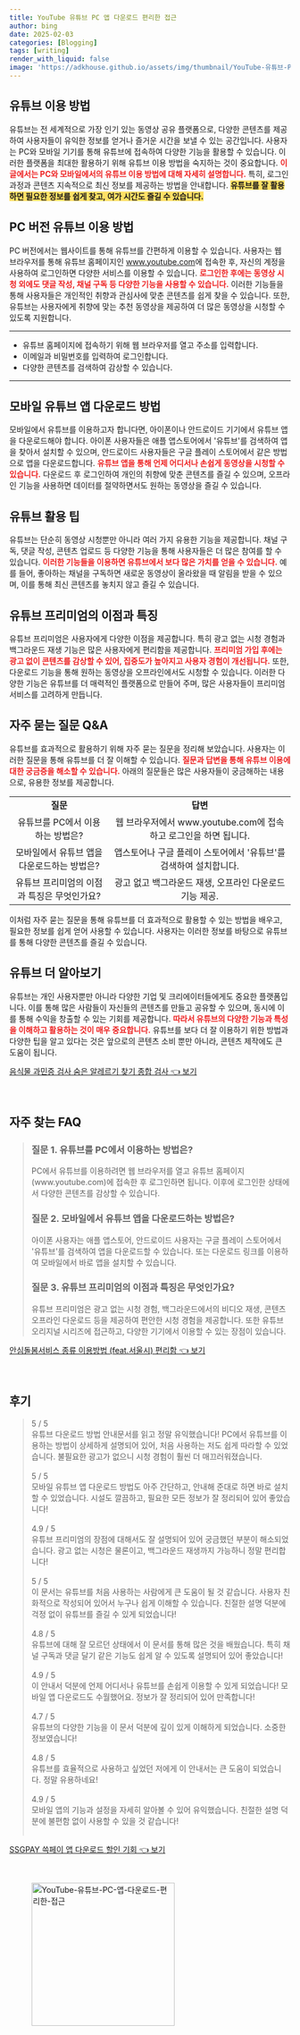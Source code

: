 ```yaml
---
title: YouTube 유튜브 PC 앱 다운로드 편리한 접근
author: bing
date: 2025-02-03
categories: [Blogging]
tags: [writing]
render_with_liquid: false
image: 'https://adkhouse.github.io/assets/img/thumbnail/YouTube-유튜브-PC-앱-다운로드-편리한-접근.webp'
---
```



<h2 id='유튜브_이용_방법'>유튜브 이용 방법</h2>

<p>유튜브는 전 세계적으로 가장 인기 있는 동영상 공유 플랫폼으로, 다양한 콘텐츠를 제공하여 사용자들이 유익한 정보를 얻거나 즐거운 시간을 보낼 수 있는 공간입니다. 사용자는 PC와 모바일 기기를 통해 유튜브에 접속하여 다양한 기능을 활용할 수 있습니다. 이러한 플랫폼을 최대한 활용하기 위해 유튜브 이용 방법을 숙지하는 것이 중요합니다. <b><span style="color: #ee2323;">이 글에서는 PC와 모바일에서의 유튜브 이용 방법에 대해 자세히 설명합니다.</span></b> 특히, 로그인 과정과 콘텐츠 지속적으로 최신 정보를 제공하는 방법을 안내합니다. <b><span style="background-color: #ffe066;">유튜브를 잘 활용하면 필요한 정보를 쉽게 찾고, 여가 시간도 즐길 수 있습니다.</span></b></p>

<h2 id='PC_버전_유튜브_이용_방법'>PC 버전 유튜브 이용 방법</h2>

<p>PC 버전에서는 웹사이트를 통해 유튜브를 간편하게 이용할 수 있습니다. 사용자는 웹 브라우저를 통해 유튜브 홈페이지인 <a href="https://www.youtube.com">www.youtube.com</a>에 접속한 후, 자신의 계정을 사용하여 로그인하면 다양한 서비스를 이용할 수 있습니다. <b><span style="color: #ee2323;">로그인한 후에는 동영상 시청 외에도 댓글 작성, 채널 구독 등 다양한 기능을 사용할 수 있습니다.</span></b> 이러한 기능들을 통해 사용자들은 개인적인 취향과 관심사에 맞춘 콘텐츠를 쉽게 찾을 수 있습니다. 또한, 유튜브는 사용자에게 취향에 맞는 추천 동영상을 제공하여 더 많은 동영상을 시청할 수 있도록 지원합니다.</p>

<hr />

<ul>
    <li>유튜브 홈페이지에 접속하기 위해 웹 브라우저를 열고 주소를 입력합니다.</li>
    <li>이메일과 비밀번호를 입력하여 로그인합니다.</li>
    <li>다양한 콘텐츠를 검색하여 감상할 수 있습니다.</li>
</ul>

<hr />

<h2 id='모바일_유튜브_앱_다운로드_방법'>모바일 유튜브 앱 다운로드 방법</h2>

<p>모바일에서 유튜브를 이용하고자 합니다면, 아이폰이나 안드로이드 기기에서 유튜브 앱을 다운로드해야 합니다. 아이폰 사용자들은 애플 앱스토어에서 '유튜브'를 검색하여 앱을 찾아서 설치할 수 있으며, 안드로이드 사용자들은 구글 플레이 스토어에서 같은 방법으로 앱을 다운로드합니다. <b><span style="color: #ee2323;">유튜브 앱을 통해 언제 어디서나 손쉽게 동영상을 시청할 수 있습니다.</span></b> 다운로드 후 로그인하여 개인의 취향에 맞춘 콘텐츠를 즐길 수 있으며, 오프라인 기능을 사용하면 데이터를 절약하면서도 원하는 동영상을 즐길 수 있습니다.</p>

<h2 id='유튜브_활용_팁'>유튜브 활용 팁</h2>

<p>유튜브는 단순히 동영상 시청뿐만 아니라 여러 가지 유용한 기능을 제공합니다. 채널 구독, 댓글 작성, 콘텐츠 업로드 등 다양한 기능을 통해 사용자들은 더 많은 참여를 할 수 있습니다. <b><span style="color: #ee2323;">이러한 기능들을 이용하면 유튜브에서 보다 많은 가치를 얻을 수 있습니다.</span></b> 예를 들어, 좋아하는 채널을 구독하면 새로운 동영상이 올라왔을 때 알림을 받을 수 있으며, 이를 통해 최신 콘텐츠를 놓치지 않고 즐길 수 있습니다.</p>

<h2 id='유튜브_프리미엄_이점_특징'>유튜브 프리미엄의 이점과 특징</h2>

<p>유튜브 프리미엄은 사용자에게 다양한 이점을 제공합니다. 특히 광고 없는 시청 경험과 백그라운드 재생 기능은 많은 사용자에게 편리함을 제공합니다. <b><span style="color: #ee2323;">프리미엄 가입 후에는 광고 없이 콘텐츠를 감상할 수 있어, 집중도가 높아지고 사용자 경험이 개선됩니다.</span></b> 또한, 다운로드 기능을 통해 원하는 동영상을 오프라인에서도 시청할 수 있습니다. 이러한 다양한 기능은 유튜브를 더 매력적인 플랫폼으로 만들어 주며, 많은 사용자들이 프리미엄 서비스를 고려하게 만듭니다.</p>

<h2 id='자주_묻는_질문_QNA'>자주 묻는 질문 Q&A</h2>

<p>유튜브를 효과적으로 활용하기 위해 자주 묻는 질문을 정리해 보았습니다. 사용자는 이러한 질문을 통해 유튜브를 더 잘 이해할 수 있습니다. <b><span style="color: #ee2323;">질문과 답변을 통해 유튜브 이용에 대한 궁금증을 해소할 수 있습니다.</span></b> 아래의 질문들은 많은 사용자들이 궁금해하는 내용으로, 유용한 정보를 제공합니다.</p>

<table>
    <tr>
        <td style="text-align: center; height: 17px;"><b>질문</b></td>
        <td style="text-align: center; height: 17px;"><b>답변</b></td>
    </tr>
    <tr>
        <td style="text-align: center; height: 17px;">유튜브를 PC에서 이용하는 방법은?</td>
        <td style="text-align: center; height: 17px;">웹 브라우저에서 www.youtube.com에 접속하고 로그인을 하면 됩니다.</td>
    </tr>
    <tr>
        <td style="text-align: center; height: 17px;">모바일에서 유튜브 앱을 다운로드하는 방법은?</td>
        <td style="text-align: center; height: 17px;">앱스토어나 구글 플레이 스토어에서 '유튜브'를 검색하여 설치합니다.</td>
    </tr>
    <tr>
        <td style="text-align: center; height: 17px;">유튜브 프리미엄의 이점과 특징은 무엇인가요?</td>
        <td style="text-align: center; height: 17px;">광고 없고 백그라운드 재생, 오프라인 다운로드 기능 제공.</td>
    </tr>
</table>

<p>이처럼 자주 묻는 질문을 통해 유튜브를 더 효과적으로 활용할 수 있는 방법을 배우고, 필요한 정보를 쉽게 얻어 사용할 수 있습니다. 사용자는 이러한 정보를 바탕으로 유튜브를 통해 다양한 콘텐츠를 즐길 수 있습니다.</p>

<h2 id='유튜브_더_알아보기'>유튜브 더 알아보기</h2>

<p>유튜브는 개인 사용자뿐만 아니라 다양한 기업 및 크리에이터들에게도 중요한 플랫폼입니다. 이를 통해 많은 사람들이 자신들의 콘텐츠를 만들고 공유할 수 있으며, 동시에 이를 통해 수익을 창출할 수 있는 기회를 제공합니다. <b><span style="color: #ee2323;">따라서 유튜브의 다양한 기능과 특성을 이해하고 활용하는 것이 매우 중요합니다.</span></b> 유튜브를 보다 더 잘 이용하기 위한 방법과 다양한 팁을 알고 있다는 것은 앞으로의 콘텐츠 소비 뿐만 아니라, 콘텐츠 제작에도 큰 도움이 됩니다.</p>


<p><a class="click-button" title="음식물 과민증 검사 숨은 알레르기 찾기 종합 검사" href="https://adkhouse.github.io/posts/%EC%9D%8C%EC%8B%9D%EB%AC%BC-%EA%B3%BC%EB%AF%BC%EC%A6%9D-%EA%B2%80%EC%82%AC-%EC%88%A8%EC%9D%80-%EC%95%8C%EB%A0%88%EB%A5%B4%EA%B8%B0-%EC%B0%BE%EA%B8%B0-%EC%A2%85%ED%95%A9-%EA%B2%80%EC%82%AC/" rel="dofollow">음식물 과민증 검사 숨은 알레르기 찾기 종합 검사 👈 보기</a></p><br>
<h2 id='자주_찾는_FAQ'>자주 찾는 FAQ</h2>
<div itemscope="" itemtype="https://schema.org/FAQPage"> 
<blockquote> 
<div itemscope="" itemprop="mainEntity" itemtype="https://schema.org/Question"> 
<h3 itemprop="name">질문 1. 유튜브를 PC에서 이용하는 방법은?</h3> 
<div itemscope="" itemprop="acceptedAnswer" itemtype="https://schema.org/Answer"> 
<span itemprop="text"> 
<p>PC에서 유튜브를 이용하려면 웹 브라우저를 열고 유튜브 홈페이지(www.youtube.com)에 접속한 후 로그인하면 됩니다. 이후에 로그인한 상태에서 다양한 콘텐츠를 감상할 수 있습니다.</p> 
</span> 
</div> 
</div> 

<div itemscope="" itemprop="mainEntity" itemtype="https://schema.org/Question"> 
<h3 itemprop="name">질문 2. 모바일에서 유튜브 앱을 다운로드하는 방법은?</h3> 
<div itemscope="" itemprop="acceptedAnswer" itemtype="https://schema.org/Answer"> 
<span itemprop="text"> 
<p>아이폰 사용자는 애플 앱스토어, 안드로이드 사용자는 구글 플레이 스토어에서 '유튜브'를 검색하여 앱을 다운로드할 수 있습니다. 또는 다운로드 링크를 이용하여 모바일에서 바로 앱을 설치할 수 있습니다.</p> 
</span> 
</div> 
</div> 

<div itemscope="" itemprop="mainEntity" itemtype="https://schema.org/Question"> 
<h3 itemprop="name">질문 3. 유튜브 프리미엄의 이점과 특징은 무엇인가요?</h3> 
<div itemscope="" itemprop="acceptedAnswer" itemtype="https://schema.org/Answer"> 
<span itemprop="text"> 
<p>유튜브 프리미엄은 광고 없는 시청 경험, 백그라운드에서의 비디오 재생, 콘텐츠 오프라인 다운로드 등을 제공하여 편안한 시청 경험을 제공합니다. 또한 유튜브 오리지널 시리즈에 접근하고, 다양한 기기에서 이용할 수 있는 장점이 있습니다.</p> 
</span> 
</div> 
</div> 
</blockquote> 
</div>
<p><a class="click-button" title="안심돌봄서비스 종류 이용방법 (feat.서울시) 편리함" href="https://adkhouse.github.io/posts/%EC%95%88%EC%8B%AC%EB%8F%8C%EB%B4%84%EC%84%9C%EB%B9%84%EC%8A%A4-%EC%A2%85%EB%A5%98-%EC%9D%B4%EC%9A%A9%EB%B0%A9%EB%B2%95-(feat.%EC%84%9C%EC%9A%B8%EC%8B%9C)-%ED%8E%B8%EB%A6%AC%ED%95%A8/" rel="dofollow">안심돌봄서비스 종류 이용방법 (feat.서울시) 편리함 👈 보기</a></p><br>
<h2 id='후기'>후기</h2>
<div itemscope itemtype="https://schema.org/Product">
  <blockquote>
  <div itemprop="review" itemscope itemtype="https://schema.org/Review">
      <div itemprop="reviewRating" itemscope itemtype="https://schema.org/Rating"> <span itemprop="ratingValue">5</span> / <span itemprop="bestRating">5</span> </div>
      <span itemprop="reviewBody">유튜브 다운로드 방법 안내문서를 읽고 정말 유익했습니다! PC에서 유튜브를 이용하는 방법이 상세하게 설명되어 있어, 처음 사용하는 저도 쉽게 따라할 수 있었습니다. 불필요한 광고가 없으니 시청 경험이 훨씬 더 매끄러워졌습니다.</span>
  </div>
  <br>
  <div itemprop="review" itemscope itemtype="https://schema.org/Review">
      <div itemprop="reviewRating" itemscope itemtype="https://schema.org/Rating"> <span itemprop="ratingValue">5</span> / <span itemprop="bestRating">5</span> </div>
      <span itemprop="reviewBody">모바일 유튜브 앱 다운로드 방법도 아주 간단하고, 안내해 준대로 하면 바로 설치할 수 있었습니다. 시설도 깔끔하고, 필요한 모든 정보가 잘 정리되어 있어 좋았습니다!</span>
  </div>
  <br>
  <div itemprop="review" itemscope itemtype="https://schema.org/Review">
      <div itemprop="reviewRating" itemscope itemtype="https://schema.org/Rating"> <span itemprop="ratingValue">4.9</span> / <span itemprop="bestRating">5</span> </div>
      <span itemprop="reviewBody">유튜브 프리미엄의 장점에 대해서도 잘 설명되어 있어 궁금했던 부분이 해소되었습니다. 광고 없는 시청은 물론이고, 백그라운드 재생까지 가능하니 정말 편리합니다!</span>
  </div>
  <br>
  <div itemprop="review" itemscope itemtype="https://schema.org/Review">
      <div itemprop="reviewRating" itemscope itemtype="https://schema.org/Rating"> <span itemprop="ratingValue">5</span> / <span itemprop="bestRating">5</span> </div>
      <span itemprop="reviewBody">이 문서는 유튜브를 처음 사용하는 사람에게 큰 도움이 될 것 같습니다. 사용자 친화적으로 작성되어 있어서 누구나 쉽게 이해할 수 있습니다. 친절한 설명 덕분에 걱정 없이 유튜브를 즐길 수 있게 되었습니다!</span>
  </div>
  <br>
  <div itemprop="review" itemscope itemtype="https://schema.org/Review">
      <div itemprop="reviewRating" itemscope itemtype="https://schema.org/Rating"> <span itemprop="ratingValue">4.8</span> / <span itemprop="bestRating">5</span> </div>
      <span itemprop="reviewBody">유튜브에 대해 잘 모르던 상태에서 이 문서를 통해 많은 것을 배웠습니다. 특히 채널 구독과 댓글 달기 같은 기능도 쉽게 알 수 있도록 설명되어 있어 좋았습니다!</span>
  </div>
  <br>
  <div itemprop="review" itemscope itemtype="https://schema.org/Review">
      <div itemprop="reviewRating" itemscope itemtype="https://schema.org/Rating"> <span itemprop="ratingValue">4.9</span> / <span itemprop="bestRating">5</span> </div>
      <span itemprop="reviewBody">이 안내서 덕분에 언제 어디서나 유튜브를 손쉽게 이용할 수 있게 되었습니다! 모바일 앱 다운로드도 수월했어요. 정보가 잘 정리되어 있어 만족합니다!</span>
  </div>
  <br>
  <div itemprop="review" itemscope itemtype="https://schema.org/Review">
      <div itemprop="reviewRating" itemscope itemtype="https://schema.org/Rating"> <span itemprop="ratingValue">4.7</span> / <span itemprop="bestRating">5</span> </div>
      <span itemprop="reviewBody">유튜브의 다양한 기능을 이 문서 덕분에 깊이 있게 이해하게 되었습니다. 소중한 정보였습니다!</span>
  </div>
  <br>
  <div itemprop="review" itemscope itemtype="https://schema.org/Review">
      <div itemprop="reviewRating" itemscope itemtype="https://schema.org/Rating"> <span itemprop="ratingValue">4.8</span> / <span itemprop="bestRating">5</span> </div>
      <span itemprop="reviewBody">유튜브를 효율적으로 사용하고 싶었던 저에게 이 안내서는 큰 도움이 되었습니다. 정말 유용하네요!</span>
  </div>
  <br>
  <div itemprop="review" itemscope itemtype="https://schema.org/Review">
      <div itemprop="reviewRating" itemscope itemtype="https://schema.org/Rating"> <span itemprop="ratingValue">4.9</span> / <span itemprop="bestRating">5</span> </div>
      <span itemprop="reviewBody">모바일 앱의 기능과 설정을 자세히 알아볼 수 있어 유익했습니다. 친절한 설명 덕분에 불편함 없이 사용할 수 있을 것 같습니다!</span>
  </div>
  <br>
  </blockquote>
</div>
<p><a class="click-button" title="SSGPAY 쓱페이 앱 다운로드 할인 기회" href="https://adkhouse.github.io/posts/SSGPAY-%EC%93%B1%ED%8E%98%EC%9D%B4-%EC%95%B1-%EB%8B%A4%EC%9A%B4%EB%A1%9C%EB%93%9C-%ED%95%A0%EC%9D%B8-%EA%B8%B0%ED%9A%8C/" rel="dofollow">SSGPAY 쓱페이 앱 다운로드 할인 기회 👈 보기</a></p><br>
<figure class="image"><img src="https://adkhouse.github.io/assets/img/thumbnail/YouTube-유튜브-PC-앱-다운로드-편리한-접근.webp" alt="YouTube-유튜브-PC-앱-다운로드-편리한-접근" width="256" height="256"></figure>